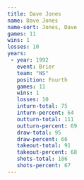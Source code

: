 ```yaml
---
title: Dave Jones
name: Dave Jones
name-sort: Jones, Dave
games: 11
wins: 1
losses: 10
years:
 - year: 1992
   event: Brier
   team: "NS"
   position: Fourth
   games: 11
   wins: 1
   losses: 10
   inturn-total: 75
   inturn-percent: 64
   outturn-total: 111
   outturn-percent: 69
   draw-total: 95
   draw-percent: 66
   takeout-total: 91
   takeout-percent: 68
   shots-total: 186
   shots-percent: 67
---
```

